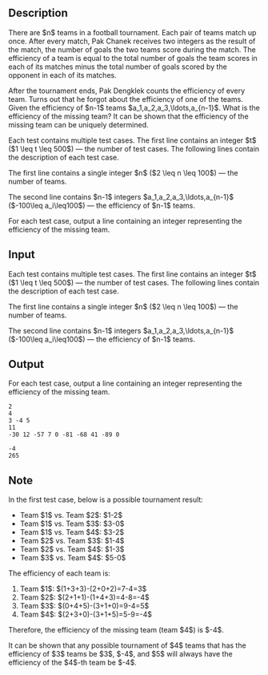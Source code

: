 ## Description

<div><p>There are $n$ teams in a football tournament. Each pair of teams match up once. After every match, Pak Chanek receives two integers as the result of the match, the number of goals the two teams score during the match. The efficiency of a team is equal to the total number of goals the team scores in each of its matches minus the total number of goals scored by the opponent in each of its matches.</p><p>After the tournament ends, Pak Dengklek counts the efficiency of every team. Turns out that he forgot about the efficiency of one of the teams. Given the efficiency of $n-1$ teams $a_1,a_2,a_3,\ldots,a_{n-1}$. What is the efficiency of the missing team? It can be shown that the efficiency of the missing team can be uniquely determined.</p></div><div class="input-specification"><p>Each test contains multiple test cases. The first line contains an integer $t$ ($1 \leq t \leq 500$) — the number of test cases. The following lines contain the description of each test case.</p><p>The first line contains a single integer $n$ ($2 \leq n \leq 100$) — the number of teams.</p><p>The second line contains $n-1$ integers $a_1,a_2,a_3,\ldots,a_{n-1}$ ($-100\leq a_i\leq100$) — the efficiency of $n-1$ teams.</p></div><div class="output-specification"><p>For each test case, output a line containing an integer representing the efficiency of the missing team.</p></div>

## Input

<p>Each test contains multiple test cases. The first line contains an integer $t$ ($1 \leq t \leq 500$) — the number of test cases. The following lines contain the description of each test case.</p><p>The first line contains a single integer $n$ ($2 \leq n \leq 100$) — the number of teams.</p><p>The second line contains $n-1$ integers $a_1,a_2,a_3,\ldots,a_{n-1}$ ($-100\leq a_i\leq100$) — the efficiency of $n-1$ teams.</p>

## Output

<p>For each test case, output a line containing an integer representing the efficiency of the missing team.</p>





```input1|2,3
2
4
3 -4 5
11
-30 12 -57 7 0 -81 -68 41 -89 0
```




```output1
-4
265
```



## Note

<p>In the first test case, below is a possible tournament result: </p><ul> <li> Team $1$ vs. Team $2$: $1-2$ </li><li> Team $1$ vs. Team $3$: $3-0$ </li><li> Team $1$ vs. Team $4$: $3-2$ </li><li> Team $2$ vs. Team $3$: $1-4$ </li><li> Team $2$ vs. Team $4$: $1-3$ </li><li> Team $3$ vs. Team $4$: $5-0$ </li></ul><p>The efficiency of each team is: </p><ol> <li> Team $1$: $(1+3+3)-(2+0+2)=7-4=3$ </li><li> Team $2$: $(2+1+1)-(1+4+3)=4-8=-4$ </li><li> Team $3$: $(0+4+5)-(3+1+0)=9-4=5$ </li><li> Team $4$: $(2+3+0)-(3+1+5)=5-9=-4$ </li></ol><p>Therefore, the efficiency of the missing team (team $4$) is $-4$.</p><p>It can be shown that any possible tournament of $4$ teams that has the efficiency of $3$ teams be $3$, $-4$, and $5$ will always have the efficiency of the $4$-th team be $-4$.</p>
